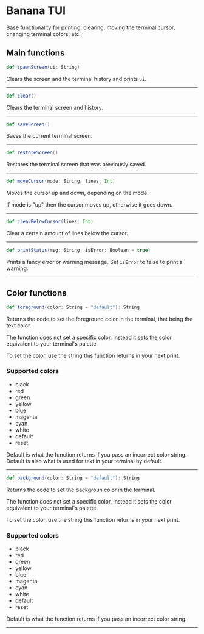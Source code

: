 # Banana TUI

Base functionality for printing, clearing, moving the terminal cursor, changing terminal colors, etc.

## Main functions

```scala
def spawnScreen(ui: String)
```
Clears the screen and the terminal history and prints ```ui```.

---

```scala
def clear()
```
Clears the terminal screen and history.

---

```scala
def saveScreen()
```
Saves the current terminal screen.

---

```scala
def restoreScreen()
```
Restores the terminal screen that was previously saved.

---

```scala
def moveCursor(mode: String, lines: Int)
```
Moves the cursor up and down, depending on the mode.

If mode is "up" then the cursor moves up, otherwise it goes down.

---

```scala
def clearBelowCursor(lines: Int)
```
Clear a certain amount of lines below the cursor.

---

```scala
def printStatus(msg: String, isError: Boolean = true)
```
Prints a fancy error or warning message. Set ```isError``` to false to print a warning.

---

## Color functions

```scala
def foreground(color: String = "default"): String
```
Returns the code to set the foreground color in the terminal, that being the text color.

The function does not set a specific color, instead it sets the color equivalent to your terminal's palette.

To set the color, use the string this function returns in your next print.

### Supported colors
* black
* red
* green
* yellow
* blue
* magenta
* cyan
* white
* default
* reset

Default is what the function returns if you pass an incorrect color string. Default is also what is used for text in your terminal by default.

---

```scala
def background(color: String = "default"): String
```
Returns the code to set the backgroun color in the terminal.

The function does not set a specific color, instead it sets the color equivalent to your terminal's palette.

To set the color, use the string this function returns in your next print.

### Supported colors
* black
* red
* green
* yellow
* blue
* magenta
* cyan
* white
* default
* reset

Default is what the function returns if you pass an incorrect color string.

---

